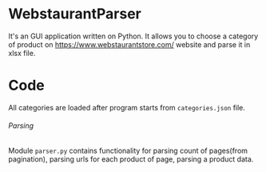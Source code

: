 # WebstaurantParser
It's an GUI application written on Python. It allows you to choose a category of product on https://www.webstaurantstore.com/ website and parse it in xlsx file.  

# Code
All categories are loaded after program starts from `categories.json` file.
###### Parsing
Module `parser.py` contains functionality for parsing count of pages(from pagination), parsing urls for each product of page, parsing a product data.
